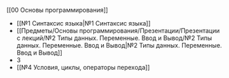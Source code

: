 [[00 Основы программирования]]

- [[№1 Синтаксис языка|№1 Синтаксис языка]]
- [[Предметы/Основы программирования/Презентации/Презентации с лекций/№2 Типы данных. Переменные. Ввод и Вывод/№2 Типы данных. Переменные. Ввод и Вывод|№2 Типы данных. Переменные. Ввод и Вывод]]
- 3
- [[№4 Условия, циклы, операторы перехода]]